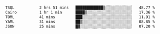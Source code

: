 <!--START_SECTION:waka-->

```txt
TSQL           2 hrs 51 mins   ████████████▒░░░░░░░░░░░░   48.77 %
Cairo          1 hr 1 min      ████▒░░░░░░░░░░░░░░░░░░░░   17.36 %
TOML           41 mins         ███░░░░░░░░░░░░░░░░░░░░░░   11.91 %
YAML           31 mins         ██▒░░░░░░░░░░░░░░░░░░░░░░   08.85 %
JSON           25 mins         █▓░░░░░░░░░░░░░░░░░░░░░░░   07.20 %
```

<!--END_SECTION:waka-->
